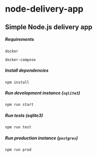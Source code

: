 # node-delivery-app
## Simple Node.js delivery app

##### Requirements
`docker`

`docker-compose`

##### Install dependencies
`npm install`

##### Run development instance (`sqlite3`)
`npm run start`

##### Run tests (sqlite3)
`npm run test`

##### Run production instance (`postgres`)
`npm run prod`
